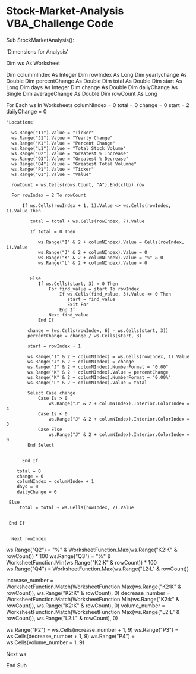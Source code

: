 # Stock-Market-Analysis VBA_Challenge Code

Sub StockMarketAnalysis():
  
  'Dimensions for Analysis'
  
  Dim ws As Worksheet
  
  Dim colummIndex As Integer
  Dim rowIndex As Long
  Dim yearlychange As Double
  Dim percentChange As Double
  Dim total As Double
  Dim start As Long
  Dim days As Integer
  Dim change As Double
  Dim dailyChange As Single
  Dim averageChange As Double
  Dim rowCount As Long
  
  For Each ws In Worksheets
      columNIndex = 0
      total = 0
      change = 0
      start = 2
      dailyChange = 0

    'Locations'
    
      ws.Range("I1").Value = "Ticker"
      ws.Range("J1").Value = "Yearly Change"
      ws.Range("K1").Value = "Percent Change"
      ws.Range("L1").Value = "Total Stock Volume"
      ws.Range("O2").Value = "Greatest % Increase"
      ws.Range("O3").Value = "Greatest % Decrease"
      ws.Range("O4").Value = "Greatest Total Volumne"
      ws.Range("P1").Value = "Ticker"
      ws.Range("Q1").Value = "Value"
  
      rowCount = ws.Cells(rows.Count, "A").End(xlUp).row
  
      For rowIndex = 2 To rowCount
  
          If ws.Cells(rowIndex + 1, 1).Value <> ws.Cells(rowIndex, 1).Value Then
    
             total = total + ws.Cells(rowIndex, 7).Value
        
             If total = 0 Then
             
                ws.Range("I" & 2 + columNIndex).Value = Cells(rowIndex, 1).Value
                ws.Range("J" & 2 + columNIndex).Value = 0
                ws.Range("K" & 2 + columNIndex).Value = "%" & 0
                ws.Range("L" & 2 + columNIndex).Value = 0
            
            
             Else
                If ws.Cells(start, 3) = 0 Then
                    For find_value = start To rowIndex
                        If ws.Cells(find_value, 3).Value <> 0 Then
                           start = find_value
                           Exit For
                        End If
                    Next find_value
                End If
            
            change = (ws.Cells(rowIndex, 6) - ws.Cells(start, 3))
            percentChange = change / ws.Cells(start, 3)
            
            start = rowIndex + 1
            
            ws.Range("I" & 2 + columNIndex) = ws.Cells(rowIndex, 1).Value
            ws.Range("J" & 2 + columNIndex) = change
            ws.Range("J" & 2 + columNIndex).NumberFormat = "0.00"
            ws.Range("K" & 2 + columNIndex).Value = percentChange
            ws.Range("K" & 2 + columNIndex).NumberFormat = "0.00%"
            ws.Range("L" & 2 + columNIndex).Value = total
            
            Select Case change
                Case Is > 0
                    ws.Range("J" & 2 + columNIndex).Interior.ColorIndex = 4
                Case Is < 0
                    ws.Range("J" & 2 + columNIndex).Interior.ColorIndex = 3
                Case Else
                    ws.Range("J" & 2 + columNIndex).Interior.ColorIndex = 0
            End Select
            
            
          End If
          
        total = 0
        change = 0
        columNIndex = columNIndex + 1
        days = 0
        dailyChange = 0
          
     Else
         total = total + ws.Cells(rowIndex, 7).Value
         
          
     End If
      
                
      Next rowIndex
    
    
  ws.Range("Q2") = "%" & WorksheetFunction.Max(ws.Range("K2:K" & rowCount)) * 100
  ws.Range("Q3") = "%" & WorksheetFunction.Min(ws.Range("K2:K" & rowCount)) * 100
  ws.Range("Q4") = WorksheetFunction.Max(ws.Range("L2:L" & rowCount))
    
  increase_number = WorksheetFunction.Match(WorksheetFunction.Max(ws.Range("K2:K" & rowCount)), ws.Range("K2:K" & rowCount), 0)
  decrease_number = WorksheetFunction.Match(WorksheetFunction.Min(ws.Range("K2:k" & rowCount)), ws.Range("K2:K" & rowCount), 0)
  volume_number = WorksheetFunction.Match(WorksheetFunction.Max(ws.Range("L2:L" & rowCount)), ws.Range("L2:L" & rowCount), 0)
    
  ws.Range("P2") = ws.Cells(increase_number + 1, 9)
  ws.Range("P3") = ws.Cells(decrease_number + 1, 9)
  ws.Range("P4") = ws.Cells(volume_number + 1, 9)
    
  Next ws
  
End Sub


